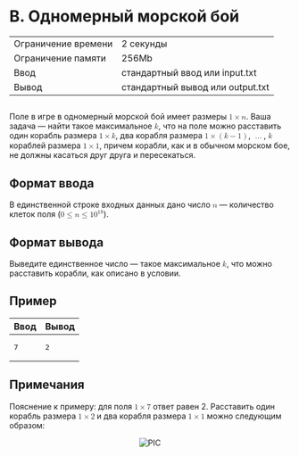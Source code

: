 <div class="problem-statement">
   <div class="header">
      <h1 class="title">B. Одномерный морской бой</h1>
      <table>
         <tr class="time-limit">
            <td class="property-title">Ограничение времени</td>
            <td>2&nbsp;секунды</td>
         </tr>
         <tr class="memory-limit">
            <td class="property-title">Ограничение памяти</td>
            <td>256Mb</td>
         </tr>
         <tr class="input-file">
            <td class="property-title">Ввод</td>
            <td colspan="1">стандартный ввод или input.txt</td>
         </tr>
         <tr class="output-file">
            <td class="property-title">Вывод</td>
            <td colspan="1">стандартный вывод или output.txt</td>
         </tr>
      </table>
   </div>
   <h2></h2>
   <div class="legend"> Поле в игре в одномерный морской бой имеет размеры <!--l. 47--><math display="inline" style="text-indent: 0em;" xmlns="http://www.w3.org/1998/Math/MathML"><mn>1</mn>
      <mo>×</mo> <mi>n</mi></math>. Ваша задача&nbsp;— найти такое максимальное <!--l. 47--><math display="inline" style="text-indent:
      0em;" xmlns="http://www.w3.org/1998/Math/MathML"><mi>k</mi></math>, что на поле можно расставить один корабль размера <!--l.
      47--><math display="inline" style="text-indent: 0em;" xmlns="http://www.w3.org/1998/Math/MathML"><mn>1</mn> <mo>×</mo> <mi>k</mi></math>,
      два корабля размера <!--l. 47--><math display="inline" style="text-indent: 0em;" xmlns="http://www.w3.org/1998/Math/MathML"><mn>1</mn>
      <mo>×</mo> <mrow><mo>(</mo><mrow><mi>k</mi> <mo>−</mo> <mn>1</mn></mrow><mo>)</mo></mrow></math>, <!--l. 47--><math display="inline"
      style="text-indent: 0em;" xmlns="http://www.w3.org/1998/Math/MathML"><mo>…</mo></math>, <!--l. 47--><math display="inline"
      style="text-indent: 0em;" xmlns="http://www.w3.org/1998/Math/MathML"><mi>k</mi></math> кораблей размера <!--l. 47--><math
      display="inline" style="text-indent: 0em;" xmlns="http://www.w3.org/1998/Math/MathML"><mn>1</mn> <mo>×</mo> <mn>1</mn></math>,
      причем корабли, как и в обычном морском бое, не должны касаться друг друга и пересекаться. 
   </div>
   <h2>Формат ввода</h2>
   <div class="input-specification"> В единственной строке входных данных дано число <!--l. 50--><math display="inline" style="text-indent: 0em;" xmlns="http://www.w3.org/1998/Math/MathML"><mi>n</mi></math>&nbsp;—
      количество клеток поля (<!--l. 50--><math display="inline" style="text-indent: 0em;" xmlns="http://www.w3.org/1998/Math/MathML"><mn>0</mn>
      <mo>≤</mo> <mi>n</mi> <mo>≤</mo> <mn>1</mn><msup><mrow><mn>0</mn></mrow><mrow><mn>1</mn><mn>8</mn></mrow></msup></math>).
      
   </div>
   <h2>Формат вывода</h2>
   <div class="output-specification"> Выведите единственное число&nbsp;— такое максимальное <!--l. 53--><math display="inline" style="text-indent: 0em;" xmlns="http://www.w3.org/1998/Math/MathML"><mi>k</mi></math>,
      что можно расставить корабли, как описано в условии. 
   </div>
   <h2>Пример</h2>
   <table class="sample-tests">
      <thead>
         <tr>
            <th>Ввод</th>
            <th>Вывод</th>
         </tr>
      </thead>
      <tbody>
         <tr>
            <td><pre>7
</pre></td>
            <td><pre>2
</pre></td>
         </tr>
      </tbody>
   </table>
   <h2>Примечания</h2>
   <div class="notes"> Пояснение к примеру: для поля <!--l. 56--><math display="inline" style="text-indent: 0em;" xmlns="http://www.w3.org/1998/Math/MathML"><mn>1</mn>
      <mo>×</mo> <mn>7</mn></math> ответ равен 2. Расставить один корабль размера <!--l. 56--><math display="inline" style="text-indent:
      0em;" xmlns="http://www.w3.org/1998/Math/MathML"><mn>1</mn> <mo>×</mo> <mn>2</mn></math> и два корабля размера <!--l. 56--><math
      display="inline" style="text-indent: 0em;" xmlns="http://www.w3.org/1998/Math/MathML"><mn>1</mn> <mo>×</mo> <mn>1</mn></math>
      можно следующим образом: <div style="margin-left: 1em; margin-right: 1em; text-align: center;">
      <!--l. 57-->
      <p style="text-indent: 0em;">
      <!--l. 58-->
      </p><p style="text-indent: 0em;"><img alt="PIC" src="/testsys/statement-image?imageId=8571481bcbced5361a26b4259f07da99308747d8db9f6c3e6a84ff9641606084"></p>
      <p></p>
      </div>
      
   </div>
